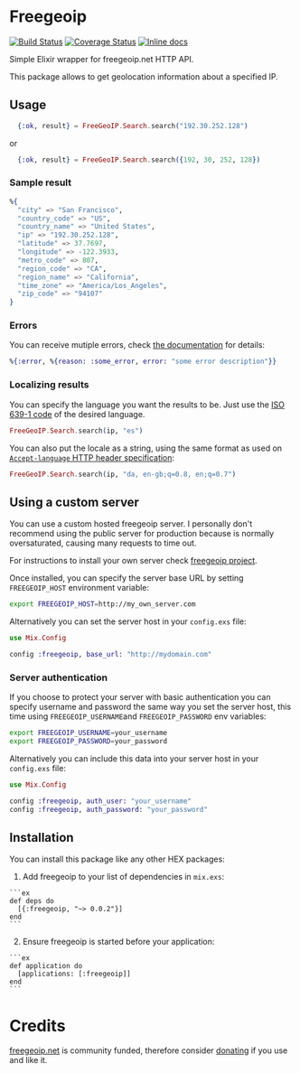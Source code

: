 # Freegeoip 
[![Build Status](https://travis-ci.org/juljimm/freegeoip-elixir.svg?branch=master)](https://travis-ci.org/juljimm/freegeoip-elixir)
[![Coverage Status](https://coveralls.io/repos/github/juljimm/freegeoip-elixir/badge.svg?branch=master)](https://coveralls.io/github/juljimm/freegeoip-elixir?branch=master)
[![Inline docs](http://inch-ci.org/github/juljimm/freegeoip-elixir.svg)](http://inch-ci.org/github/juljimm/freegeoip-elixir)


Simple Elixir wrapper for freegeoip.net HTTP API.

This package allows to get geolocation information about a specified IP.

## Usage

```ex
  {:ok, result} = FreeGeoIP.Search.search("192.30.252.128")
```
or

```ex
  {:ok, result} = FreeGeoIP.Search.search({192, 30, 252, 128})
```

### Sample result

```ex
%{
  "city" => "San Francisco", 
  "country_code" => "US", 
  "country_name" => "United States", 
  "ip" => "192.30.252.128",
  "latitude" => 37.7697, 
  "longitude" => -122.3933, 
  "metro_code" => 807, 
  "region_code" => "CA",
  "region_name" => "California", 
  "time_zone" => "America/Los_Angeles", 
  "zip_code" => "94107"
}
```

### Errors

You can receive mutiple errors, check [the documentation](https://hexdocs.pm/freegeoip) for details:

```ex
%{:error, %{reason: :some_error, error: "some error description"}}
```

### Localizing results

You can specify the language you want the results to be. Just use the [ISO 639-1 code](https://en.wikipedia.org/wiki/List_of_ISO_639-1_codes) of the desired language.

```ex
FreeGeoIP.Search.search(ip, "es")
```

You can also put the locale as a string, using the same format as used on [`Accept-language` HTTP header specification](https://www.w3.org/Protocols/rfc2616/rfc2616-sec14.html):

```ex
FreeGeoIP.Search.search(ip, "da, en-gb;q=0.8, en;q=0.7")
``` 


## Using a custom server

You can use a custom hosted freegeoip server. I personally don't recommend using the public server for production because is normally oversaturated, causing many requests to time out.

For instructions to install your own server check [freegeoip project](https://github.com/fiorix/freegeoip#running).

Once installed, you can specify the server base URL by setting `FREEGEOIP_HOST` environment variable:

```bash
export FREEGEOIP_HOST=http://my_own_server.com
``` 

Alternatively you can set the server host in your `config.exs` file:

```ex
use Mix.Config

config :freegeoip, base_url: "http://mydomain.com"
```

### Server authentication

If you choose to protect your server with basic authentication you can specify username and password the same way you set the server host, this time using `FREEGEOIP_USERNAME`and `FREEGEOIP_PASSWORD` env variables:

```bash
export FREEGEOIP_USERNAME=your_username
export FREEGEOIP_PASSWORD=your_password
``` 

Alternatively you can include this data into your server host in your `config.exs` file:

```ex
use Mix.Config

config :freegeoip, auth_user: "your_username"
config :freegeoip, auth_password: "your_password"
```


## Installation

You can install this package like any other HEX packages:

  1. Add freegeoip to your list of dependencies in `mix.exs`:

    ```ex
    def deps do
      [{:freegeoip, "~> 0.0.2"}]
    end
    ```

  2. Ensure freegeoip is started before your application:

    ```ex
    def application do
      [applications: [:freegeoip]]
    end
    ```

# Credits

[freegeoip.net](http://freegeoip.net) is
community funded, therefore consider [donating](http://freegeoip.net) if you
use and like it. 

